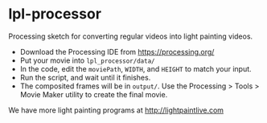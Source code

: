 lpl-processor
=============

Processing sketch for converting regular videos into light painting videos.

- Download the Processing IDE from https://processing.org/
- Put your movie into `lpl_processor/data/`
- In the code, edit the `moviePath`, `WIDTH`, and `HEIGHT` to match your input.
- Run the script, and wait until it finishes. 
- The composited frames will be in `output/`. Use the Processing > Tools > Movie Maker utility to create the final movie.

We have more light painting programs at http://lightpaintlive.com